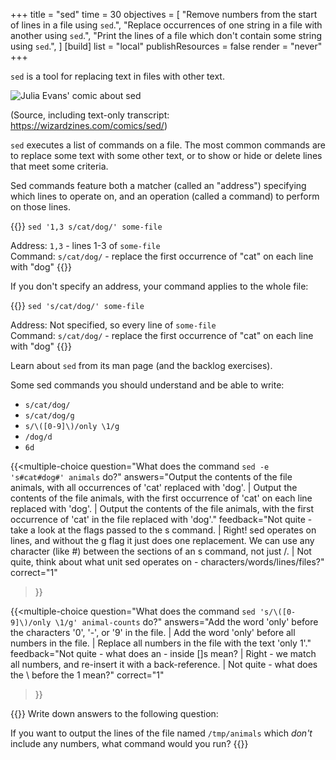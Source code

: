 +++
title = "sed"
time = 30
objectives = [
  "Remove numbers from the start of lines in a file using `sed`.",
  "Replace occurrences of one string in a file with another using `sed`.",
  "Print the lines of a file which don't contain some string using `sed`.",
]
[build]
  list = "local"
  publishResources = false
  render = "never"
+++

`sed` is a tool for replacing text in files with other text.

![Julia Evans' comic about sed](https://wizardzines.com/images/uploads/sed.png)

(Source, including text-only transcript: https://wizardzines.com/comics/sed/)

`sed` executes a list of commands on a file. The most common commands are to replace some text with some other text, or to show or hide or delete lines that meet some criteria.

Sed commands feature both a matcher (called an "address") specifying which lines to operate on, and an operation (called a command) to perform on those lines.

{{<note type="Example">}}
`sed '1,3 s/cat/dog/' some-file`

Address: `1,3` - lines 1-3 of `some-file`\
Command: `s/cat/dog/` - replace the first occurrence of "cat" on each line with "dog"
{{</note>}}

If you don't specify an address, your command applies to the whole file:

{{<note type="Example">}}
`sed 's/cat/dog/' some-file`

Address: Not specified, so every line of `some-file`\
Command: `s/cat/dog/` - replace the first occurrence of "cat" on each line with "dog"
{{</note>}}

Learn about `sed` from its man page (and the backlog exercises).

Some sed commands you should understand and be able to write:
* `s/cat/dog/`
* `s/cat/dog/g`
* `s/\([0-9]\)/only \1/g`
* `/dog/d`
* `6d`

{{<multiple-choice
question="What does the command `sed -e 's#cat#dog#' animals` do?"
answers="Output the contents of the file animals, with all occurrences of 'cat' replaced with 'dog'. | Output the contents of the file animals, with the first occurrence of 'cat' on each line replaced with 'dog'. | Output the contents of the file animals, with the first occurrence of 'cat' in the file replaced with 'dog'."
feedback="Not quite - take a look at the flags passed to the s command. | Right! sed operates on lines, and without the g flag it just does one replacement. We can use any character (like #) between the sections of an s command, not just /. | Not quite, think about what unit sed operates on - characters/words/lines/files?"
correct="1"
>}}

{{<multiple-choice
question="What does the command `sed 's/\([0-9]\)/only \1/g' animal-counts` do?"
answers="Add the word 'only' before the characters '0', '-', or '9' in the file. | Add the word 'only' before all numbers in the file. | Replace all numbers in the file with the text 'only 1'."
feedback="Not quite - what does an - inside []s mean? | Right - we match all numbers, and re-insert it with a back-reference. | Not quite - what does the \ before the 1 mean?"
correct="1"
>}}

{{<note type="Exercise">}}
Write down answers to the following question:

If you want to output the lines of the file named `/tmp/animals` which _don't_ include any numbers, what command would you run?
{{</note>}}
